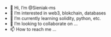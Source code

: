 - 👋 Hi, I’m @Sieniak-ms
- 👀 I’m interested in web3, blokchain, databases
- 🌱 I’m currently learning solidity, python, etc.
- 💞️ I’m looking to collaborate on ...
- 📫 How to reach me ...

<!---
Sieniak-ms/Sieniak-ms is a ✨ special ✨ repository because its `README.md` (this file) appears on your GitHub profile.
You can click the Preview link to take a look at your changes.
--->
